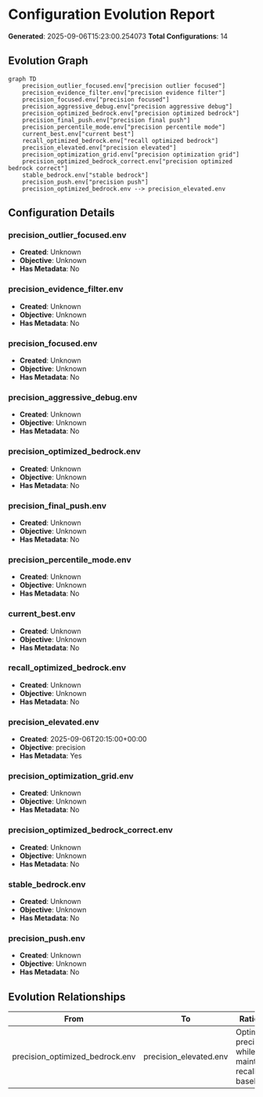 # Configuration Evolution Report

**Generated**: 2025-09-06T15:23:00.254073
**Total Configurations**: 14

## Evolution Graph

```mermaid
graph TD
    precision_outlier_focused.env["precision outlier focused"]
    precision_evidence_filter.env["precision evidence filter"]
    precision_focused.env["precision focused"]
    precision_aggressive_debug.env["precision aggressive debug"]
    precision_optimized_bedrock.env["precision optimized bedrock"]
    precision_final_push.env["precision final push"]
    precision_percentile_mode.env["precision percentile mode"]
    current_best.env["current best"]
    recall_optimized_bedrock.env["recall optimized bedrock"]
    precision_elevated.env["precision elevated"]
    precision_optimization_grid.env["precision optimization grid"]
    precision_optimized_bedrock_correct.env["precision optimized bedrock correct"]
    stable_bedrock.env["stable bedrock"]
    precision_push.env["precision push"]
    precision_optimized_bedrock.env --> precision_elevated.env
```

## Configuration Details

### precision_outlier_focused.env

- **Created**: Unknown
- **Objective**: Unknown
- **Has Metadata**: No

### precision_evidence_filter.env

- **Created**: Unknown
- **Objective**: Unknown
- **Has Metadata**: No

### precision_focused.env

- **Created**: Unknown
- **Objective**: Unknown
- **Has Metadata**: No

### precision_aggressive_debug.env

- **Created**: Unknown
- **Objective**: Unknown
- **Has Metadata**: No

### precision_optimized_bedrock.env

- **Created**: Unknown
- **Objective**: Unknown
- **Has Metadata**: No

### precision_final_push.env

- **Created**: Unknown
- **Objective**: Unknown
- **Has Metadata**: No

### precision_percentile_mode.env

- **Created**: Unknown
- **Objective**: Unknown
- **Has Metadata**: No

### current_best.env

- **Created**: Unknown
- **Objective**: Unknown
- **Has Metadata**: No

### recall_optimized_bedrock.env

- **Created**: Unknown
- **Objective**: Unknown
- **Has Metadata**: No

### precision_elevated.env

- **Created**: 2025-09-06T20:15:00+00:00
- **Objective**: precision
- **Has Metadata**: Yes

### precision_optimization_grid.env

- **Created**: Unknown
- **Objective**: Unknown
- **Has Metadata**: No

### precision_optimized_bedrock_correct.env

- **Created**: Unknown
- **Objective**: Unknown
- **Has Metadata**: No

### stable_bedrock.env

- **Created**: Unknown
- **Objective**: Unknown
- **Has Metadata**: No

### precision_push.env

- **Created**: Unknown
- **Objective**: Unknown
- **Has Metadata**: No

## Evolution Relationships

| From | To | Rationale |
|------|----|-----------|
| precision_optimized_bedrock.env | precision_elevated.env | Optimize precision while maintaining recall baseline |